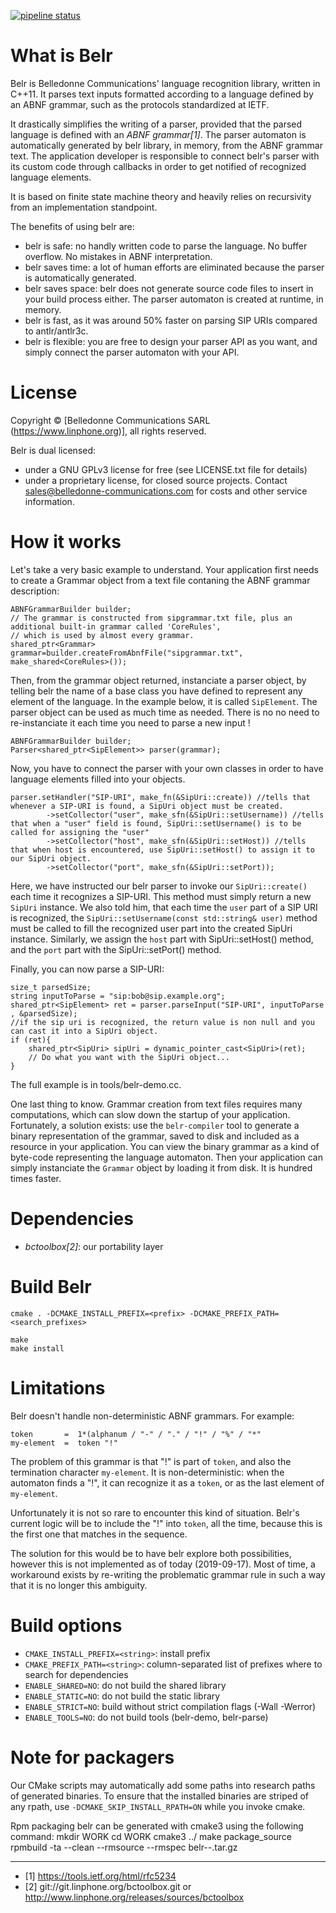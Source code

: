 [![pipeline status](https://gitlab.linphone.org/BC/public/belr/badges/master/pipeline.svg)](https://gitlab.linphone.org/BC/public/belr/commits/master)

What is Belr
============

Belr is Belledonne Communications' language recognition library, written in C++11.
It parses text inputs formatted according to a language defined by an ABNF grammar,
such as the protocols standardized at IETF.

It drastically simplifies the writing of a parser, provided that the parsed language is defined with an *ABNF grammar[1]*.
The parser automaton is automatically generated by belr library, in memory, from the ABNF grammar text.
The application developer is responsible to connect belr's parser with its custom code through callbacks in order to get
notified of recognized language elements.

It is based on finite state machine theory and heavily relies on recursivity from an implementation standpoint.

The benefits of using belr are:
- belr is safe: no handly written code to parse the language. No buffer overflow. No mistakes in ABNF interpretation.
- belr saves time: a lot of human efforts are eliminated because the parser is automatically generated.
- belr saves space: belr does not generate source code files to insert in your build process either. The parser automaton is created at runtime, in memory.
- belr is fast, as it was around 50% faster on parsing SIP URIs compared to antlr/antlr3c.
- belr is flexible: you are free to design your parser API as you want, and simply connect the parser automaton with your API.

License
=======

Copyright © [Belledonne Communications SARL (https://www.linphone.org)], all rights reserved.

Belr is dual licensed:
- under a GNU GPLv3 license for free (see LICENSE.txt file for details)
- under a proprietary license, for closed source projects. Contact sales@belledonne-communications.com for costs and other service information.


How it works
============

Let's take a very basic example to understand.
Your application first needs to create a Grammar object from a text file contaning the ABNF grammar description:

```
ABNFGrammarBuilder builder;
// The grammar is constructed from sipgrammar.txt file, plus an additional built-in grammar called 'CoreRules',
// which is used by almost every grammar.
shared_ptr<Grammar> grammar=builder.createFromAbnfFile("sipgrammar.txt", make_shared<CoreRules>());
```

Then, from the grammar object returned, instanciate a parser object, by telling belr the name of a base class you have defined
to represent any element of the language. In the example below, it is called `SipElement`.
The parser object can be used as much time as needed. There is no no need to re-instanciate it each time you need to parse a new input !

```
ABNFGrammarBuilder builder;
Parser<shared_ptr<SipElement>> parser(grammar);
```

Now, you have to connect the parser with your own classes in order to have language elements filled into your objects.

```
parser.setHandler("SIP-URI", make_fn(&SipUri::create)) //tells that whenever a SIP-URI is found, a SipUri object must be created.
		->setCollector("user", make_sfn(&SipUri::setUsername)) //tells that when a "user" field is found, SipUri::setUsername() is to be called for assigning the "user"
		->setCollector("host", make_sfn(&SipUri::setHost)) //tells that when host is encountered, use SipUri::setHost() to assign it to our SipUri object.
		->setCollector("port", make_sfn(&SipUri::setPort));
```

Here, we have instructed our belr parser to invoke our `SipUri::create()` each time it recognizes a SIP-URI. This method must simply
return a new `SipUri` instance.
We also told him, that each time the `user` part of a SIP URI is recognized, the `SipUri::setUsername(const std::string& user)` method must be called
to fill the recognized user part into the created SipUri instance.
Similarly, we assign the `host` part with SipUri::setHost() method, and the `port` part with the SipUri::setPort() method.

Finally, you can now parse a SIP-URI: 

```
size_t parsedSize;
string inputToParse = "sip:bob@sip.example.org";
shared_ptr<SipElement> ret = parser.parseInput("SIP-URI", inputToParse , &parsedSize);
//if the sip uri is recognized, the return value is non null and you can cast it into a SipUri object.
if (ret){
	shared_ptr<SipUri> sipUri = dynamic_pointer_cast<SipUri>(ret);
	// Do what you want with the SipUri object...
}
```

The full example is in tools/belr-demo.cc.

One last thing to know. Grammar creation from text files requires many computations, which can slow down the startup of your application.
Fortunately, a solution exists: use the `belr-compiler` tool to generate a binary representation of the grammar, saved to disk and included 
as a resource in your application.
You can view the binary grammar as a kind of byte-code representing the language automaton.
Then your application can simply instanciate the `Grammar` object by loading it from disk. It is hundred times faster.

Dependencies
============

- *bctoolbox[2]*: our portability layer


Build Belr
==========

	cmake . -DCMAKE_INSTALL_PREFIX=<prefix> -DCMAKE_PREFIX_PATH=<search_prefixes>
	
	make
	make install


Limitations
===========

Belr doesn't handle non-deterministic ABNF grammars. For example:
```
token       =  1*(alphanum / "-" / "." / "!" / "%" / "*"
my-element  =  token "!" 
```
The problem of this grammar is that "!" is part of `token`, and also the termination character `my-element`.
It is non-deterministic: when the automaton finds a "!", it can recognize it as a `token`, or as the last 
element of `my-element`.

Unfortunately it is not so rare to encounter this kind of situation.
Belr's current logic will be to include the "!" into `token`, all the time, because this is the first one that matches in the sequence.

The solution for this would be to have belr explore both possibilities, however this is not implemented as of today (2019-09-17).
Most of time, a workaround exists by re-writing the problematic grammar rule in such a way that it is no longer this ambiguity.


Build options
=============

* `CMAKE_INSTALL_PREFIX=<string>`: install prefix
* `CMAKE_PREFIX_PATH=<string>`: column-separated list of prefixes where to search for dependencies
* `ENABLE_SHARED=NO`: do not build the shared library
* `ENABLE_STATIC=NO`: do not build the static library
* `ENABLE_STRICT=NO`: build without strict compilation flags (-Wall -Werror)
* `ENABLE_TOOLS=NO`: do not build tools (belr-demo, belr-parse)


Note for packagers
==================

Our CMake scripts may automatically add some paths into research paths of generated binaries.
To ensure that the installed binaries are striped of any rpath, use `-DCMAKE_SKIP_INSTALL_RPATH=ON`
while you invoke cmake.

Rpm packaging
belr can be generated with cmake3 using the following command:
mkdir WORK
cd WORK
cmake3 ../
make package_source
rpmbuild -ta --clean --rmsource --rmspec belr-<version>-<release>.tar.gz



-----------------------

* [1] https://tools.ietf.org/html/rfc5234
* [2] git://git.linphone.org/bctoolbox.git or <http://www.linphone.org/releases/sources/bctoolbox>
